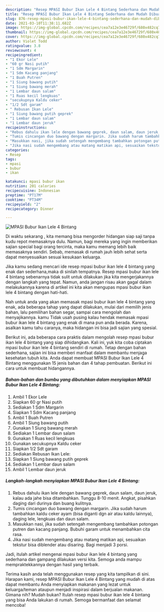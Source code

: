 ```yaml
---
description: "Resep MPASI Bubur Ikan Lele 4 Bintang Sederhana dan Mudah Dibuat"
title: "Resep MPASI Bubur Ikan Lele 4 Bintang Sederhana dan Mudah Dibuat"
slug: 876-resep-mpasi-bubur-ikan-lele-4-bintang-sederhana-dan-mudah-dibuat
date: 2021-03-10T11:38:11.682Z
image: https://img-global.cpcdn.com/recipes/cea7a12e3e46729f/680x482cq70/mpasi-bubur-ikan-lele-4-bintang-foto-resep-utama.jpg
thumbnail: https://img-global.cpcdn.com/recipes/cea7a12e3e46729f/680x482cq70/mpasi-bubur-ikan-lele-4-bintang-foto-resep-utama.jpg
cover: https://img-global.cpcdn.com/recipes/cea7a12e3e46729f/680x482cq70/mpasi-bubur-ikan-lele-4-bintang-foto-resep-utama.jpg
author: Violet Todd
ratingvalue: 3.8
reviewcount: 4
recipeingredient:
- "1 Ekor Lele"
- "60 gr Nasi putih"
- "1 Sdm Margarin"
- "1 Sdm Kacang panjang"
- "1 Buah Putren"
- "1 Siung bawang putih"
- "1 Siung bawang merah"
- "1 Lembar daun salam"
- "1 Ruas kecil lengkuas"
- "secukupnya Kaldu ceker"
- "1/2 Sdt garam"
- " Rebusan Ikan Lele"
- "1 Siung bawang putih geprek"
- "1 Lembar daun salam"
- "1 Lembar daun jeruk"
recipeinstructions:
- "Rebus dahulu ikan lele dengan bawang geprek, daun salam, daun jeruk, kalau ada jahe bisa ditambahkan. Tunggu 8-10 menit. Angkat, pisahkan daging dari durinya dan buang kulitnya."
- "Tumis cincangan duo bawang dengan margarin. Jika sudah harum tambahkan kaldu ceker ayam (bisa diganti dgn air atau kaldu lainnya), daging lele, lengkuas dan daun salam."
- "Masukkan nasi, jika sudah setengah mengembang tambahkan potongan putren dan kacang panjang. Bubuhi garam untuk menambahkan cita rasa."
- "Jika nasi sudah mengembang atau matang matikan api, sesuaikan tekstur bisa diblender atau disaring. Bagi menjadi 3 porsi."
categories:
- Resep
tags:
- mpasi
- bubur
- ikan

katakunci: mpasi bubur ikan 
nutrition: 201 calories
recipecuisine: Indonesian
preptime: "PT17M"
cooktime: "PT34M"
recipeyield: "2"
recipecategory: Dinner

---
```



![MPASI Bubur Ikan Lele 4 Bintang](https://img-global.cpcdn.com/recipes/cea7a12e3e46729f/680x482cq70/mpasi-bubur-ikan-lele-4-bintang-foto-resep-utama.jpg)

Di waktu  sekarang , kita memang bisa mengorder hidangan siap saji tanpa kudu repot memasaknya dulu. Namun, bagi mereka yang ingin memberikan sajian special bagi orang tercinta, maka kamu memang lebih baik memasaknya sendiri. Sebab, memasak di rumah jauh lebih sehat serta dapat menyesuaikan sesuai kesukaan keluarga.

Jika kamu sedang mencari ide resep mpasi bubur ikan lele 4 bintang yang enak dan sederhana,maka di sinilah tempatnya. Resep mpasi bubur ikan lele 4 bintang  sebenarnya tidak sulit untuk dilakukan jika kita mengerjakannya dengan langkah yang tepat. Namun, anda jangan risau akan gagal dalam melakukannya 
karena di artikel ini kita akan mengupas mpasi bubur ikan lele 4 bintang dengan hati-hati.  



Nah untuk anda yang akan memasak mpasi bubur ikan lele 4 bintang yang enak, ada beberapa tahap yang dapat dilakukan, mulai dari memilih jenis bahan, lalu pemilihan bahan segar, sampai cara mengolah dan menyajikannya. kamu Tidak usah pusing kalau hendak memasak mpasi bubur ikan lele 4 bintang yang enak di mana pun anda berada. Karena, asalkan kamu  tahu caranya, maka hidangan ini bisa jadi sajian yang spesial.

Berikut ini, ada beberapa cara praktis  dalam mengolah resep mpasi bubur ikan lele 4 bintang yang siap dihidangkan. Kali ini, yuk kita coba ciptakan mpasi bubur ikan lele 4 bintang sendiri di rumah. Tetap dengan bahan sederhana, sajian ini bisa memberi manfaat dalam membantu menjaga kesehatan tubuh kita. Anda dapat membuat MPASI Bubur Ikan Lele 4 Bintang menggunakan 15 jenis bahan dan 4 tahap pembuatan. Berikut ini cara untuk membuat hidangannya.

<!--inarticleads1-->

##### Bahan-bahan dan bumbu yang dibutuhkan dalam menyiapkan MPASI Bubur Ikan Lele 4 Bintang:

1. Ambil 1 Ekor Lele
1. Siapkan 60 gr Nasi putih
1. Sediakan 1 Sdm Margarin
1. Siapkan 1 Sdm Kacang panjang
1. Ambil 1 Buah Putren
1. Ambil 1 Siung bawang putih
1. Gunakan 1 Siung bawang merah
1. Sediakan 1 Lembar daun salam
1. Gunakan 1 Ruas kecil lengkuas
1. Gunakan secukupnya Kaldu ceker
1. Siapkan 1/2 Sdt garam
1. Sediakan  Rebusan Ikan Lele:
1. Siapkan 1 Siung bawang putih geprek
1. Sediakan 1 Lembar daun salam
1. Ambil 1 Lembar daun jeruk




<!--inarticleads2-->

##### Langkah-langkah menyiapkan MPASI Bubur Ikan Lele 4 Bintang:

1. Rebus dahulu ikan lele dengan bawang geprek, daun salam, daun jeruk, kalau ada jahe bisa ditambahkan. Tunggu 8-10 menit. Angkat, pisahkan daging dari durinya dan buang kulitnya.
1. Tumis cincangan duo bawang dengan margarin. Jika sudah harum tambahkan kaldu ceker ayam (bisa diganti dgn air atau kaldu lainnya), daging lele, lengkuas dan daun salam.
1. Masukkan nasi, jika sudah setengah mengembang tambahkan potongan putren dan kacang panjang. Bubuhi garam untuk menambahkan cita rasa.
1. Jika nasi sudah mengembang atau matang matikan api, sesuaikan tekstur bisa diblender atau disaring. Bagi menjadi 3 porsi.




Jadi, itulah artikel mengenai  mpasi bubur ikan lele 4 bintang  yang sederhana dan gampang dilakukan versi kita. Semoga anda mampu mempraktekkannya dengan hasil yang terbaik. 

Terima kasih anda telah menggunakan resep yang kita tampilkan di sini. Harapan kami, resep  MPASI Bubur Ikan Lele 4 Bintang yang mudah di atas dapat membantu Anda menyiapkan makanan yang lezat untuk keluarga/teman ataupun menjadi inspirasi dalam berjualan makanan. Gimana nih? Mudah bukan? Itulah resep mpasi bubur ikan lele 4 bintang yang bisa Anda lakukan di rumah. Semoga bermanfaat dan selamat mencoba!

